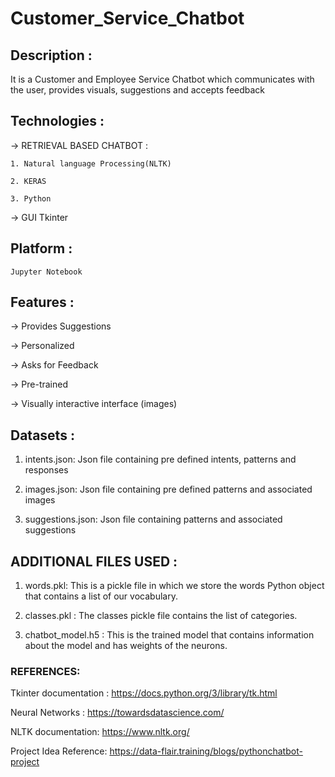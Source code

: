 # Customer_Service_Chatbot

## Description :
  It is a Customer and Employee Service Chatbot which communicates with
  the user, provides visuals, suggestions and accepts feedback
  
## Technologies :
-> RETRIEVAL BASED CHATBOT :
     
    1. Natural language Processing(NLTK)

    2. KERAS

    3. Python

-> GUI
     Tkinter
     
 ## Platform :
    Jupyter Notebook
    
 ## Features :
 
   -> Provides Suggestions
   
   -> Personalized
   
   -> Asks for Feedback
   
   -> Pre-trained
   
   -> Visually interactive interface (images)

## Datasets :

1. intents.json: Json file containing pre defined intents, patterns and responses

2. images.json: Json file containing pre defined patterns and associated images

3. suggestions.json:  Json file containing patterns and associated suggestions

## ADDITIONAL FILES USED :

1. words.pkl: This is a pickle file in which we store the words Python object that contains a list of our vocabulary.

2. classes.pkl : The classes pickle file contains the list of categories.

3. chatbot_model.h5 : This is the trained model that contains information about the model and has weights of the neurons.

### REFERENCES:

Tkinter documentation : https://docs.python.org/3/library/tk.html

Neural Networks : https://towardsdatascience.com/ 

NLTK documentation: https://www.nltk.org/

Project Idea Reference:  https://data-flair.training/blogs/pythonchatbot-project
